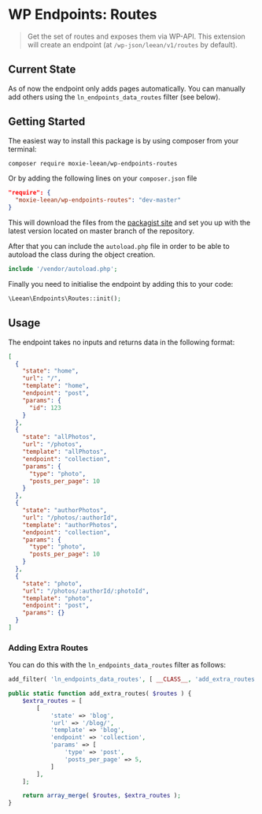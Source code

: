 # WP Endpoints: Routes

> Get the set of routes and exposes them via WP-API. This extension will create an endpoint (at ```/wp-json/leean/v1/routes``` by default).

## Current State

As of now the endpoint only adds pages automatically. You can manually add others using the ```ln_endpoints_data_routes``` filter (see below).

## Getting Started

The easiest way to install this package is by using composer from your terminal:

```bash
composer require moxie-leean/wp-endpoints-routes
```

Or by adding the following lines on your `composer.json` file

```json
"require": {
  "moxie-leean/wp-endpoints-routes": "dev-master"
}
```

This will download the files from the [packagist site](https://packagist.org/packages/moxie-leean/wp-endpoints-routes) 
and set you up with the latest version located on master branch of the repository. 

After that you can include the `autoload.php` file in order to
be able to autoload the class during the object creation.

```php
include '/vendor/autoload.php';
```

Finally you need to initialise the endpoint by adding this to your code:

```php
\Leean\Endpoints\Routes::init();
```

## Usage

The endpoint takes no inputs and returns data in the following format:

```json
[
  {
    "state": "home",
    "url": "/",
    "template": "home",
    "endpoint": "post",
    "params": {
      "id": 123
    }
  },
  {
    "state": "allPhotos",
    "url": "/photos",
    "template": "allPhotos",
    "endpoint": "collection",
    "params": {
      "type": "photo",
      "posts_per_page": 10
    }
  },
  {
    "state": "authorPhotos",
    "url": "/photos/:authorId",
    "template": "authorPhotos",
    "endpoint": "collection",
    "params": {
      "type": "photo",
      "posts_per_page": 10
    }
  },
  {
    "state": "photo",
    "url": "/photos/:authorId/:photoId",
    "template": "photo",
    "endpoint": "post",
    "params": {}
  }
]
```

### Adding Extra Routes

You can do this with the ```ln_endpoints_data_routes``` filter as follows:

```php
add_filter( 'ln_endpoints_data_routes', [ __CLASS__, 'add_extra_routes' ] );

public static function add_extra_routes( $routes ) {
    $extra_routes = [
        [
            'state' => 'blog',
            'url' => '/blog/',
            'template' => 'blog',
            'endpoint' => 'collection',
            'params' => [
                'type' => 'post',
                'posts_per_page' => 5,
            ]
        ],
    ];

    return array_merge( $routes, $extra_routes );
}
```

